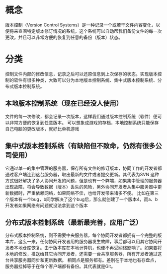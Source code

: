 
# 概念

版本控制（Version Control Systems）是一种记录一个或若干文件内容变化，以便将来查阅特定版本修订情况的系统。这个系统可以自动帮我们备份文件的每一次更改，并且可以非常方便的恢复到任意的备份（版本）状态。

# 分类

控制文件内部的修改信息，记录之后可以还原信息到上次保存的状态。实现版本控制的软件有很多种类，大致可以分为本地版本控制系统、集中式版本控制系统、分布式版本控制系统。

## 本地版本控制系统（现在已经没人使用）

文件的每一次修改，都会记录一次版本，这样我们通过版本控制系统（软件）便可以非常方便的恢复到任意版本。
可以想象成游戏的存档，本地控制系统只能保存自己电脑的更改版本，就好比单机游戏

## 集中式版本控制系统（有缺陷但不致命，仍然有很多公司使用）

它通过单一的集中管理的服务器，保存所有文件的修订版本，协同工作的开发者都通过客户端连到这台服务器，取出最新的文件或者提交更新。其代表为SVN
这种方式很好解决了多人协同开发的问题，但是也有一个弊端，如果集中管理的服务器出现故障，将会导致数据（版本）丢失的风险，另外协同开发者从集中服务器中更新数据时，严重依赖网络，如果网络不佳，也给开发带来诸多不便。
比如在第三个版本有一个bug，b同学解决了这个bug后，那么就创建了一个版本4，而a、b开发者如果网络有问题就没法拿到这个版本

## 分布式版本控制系统（最新最完善，应用广泛）

分布式版本控制系统，则不需要中央服务器，每个协同开发者都拥有一个完整的版本库，这么一来，任何协同开发者用的服务器发生故障，事后都可以用其它协同开发者本地仓库恢复。由于版本库在本地计算机，也便不再受网络影响了。如果要将本地的修改，推送给其它协同开发者，还需要一台共享服务器，所有开发者通过这台共享服务器同步和更新数据。
相同点是服务都有。差别在于本地也有存盘点，服务器挂掉等于在每个客户端都有备份。其代表就是Git。